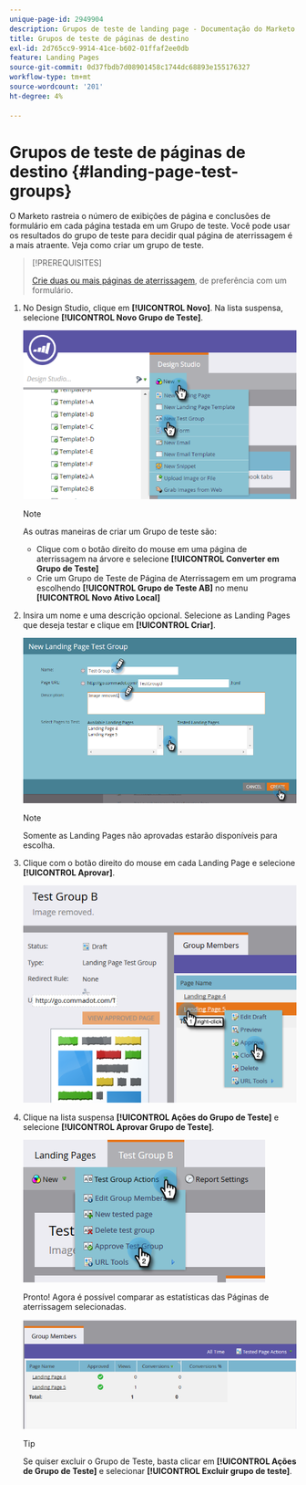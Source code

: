 ```yaml
---
unique-page-id: 2949904
description: Grupos de teste de landing page - Documentação do Marketo - Documentação do produto
title: Grupos de teste de páginas de destino
exl-id: 2d765cc9-9914-41ce-b602-01ffaf2ee0db
feature: Landing Pages
source-git-commit: 0d37fbdb7d08901458c1744dc68893e155176327
workflow-type: tm+mt
source-wordcount: '201'
ht-degree: 4%

---
```


# Grupos de teste de páginas de destino {#landing-page-test-groups}

O Marketo rastreia o número de exibições de página e conclusões de formulário em cada página testada em um Grupo de teste. Você pode usar os resultados do grupo de teste para decidir qual página de aterrissagem é a mais atraente. Veja como criar um grupo de teste.

>[!PREREQUISITES]
>
>[Crie duas ou mais páginas de aterrissagem](/help/marketo/getting-started/quick-wins/landing-page-with-a-form.md), de preferência com um formulário.

1. No Design Studio, clique em **[!UICONTROL Novo]**. Na lista suspensa, selecione **[!UICONTROL Novo Grupo de Teste]**.

   ![](assets/image2015-8-5-13-3a32-3a50.png)

   >[!NOTE]
   >
   >As outras maneiras de criar um Grupo de teste são:
   >
   >* Clique com o botão direito do mouse em uma página de aterrissagem na árvore e selecione **[!UICONTROL Converter em Grupo de Teste]**
   >* Crie um Grupo de Teste de Página de Aterrissagem em um programa escolhendo **[!UICONTROL Grupo de Teste AB]** no menu **[!UICONTROL Novo Ativo Local]**

1. Insira um nome e uma descrição opcional. Selecione as Landing Pages que deseja testar e clique em **[!UICONTROL Criar]**.

   ![](assets/image2015-8-5-13-3a39-3a10.png)

   >[!NOTE]
   >
   >Somente as Landing Pages não aprovadas estarão disponíveis para escolha.

1. Clique com o botão direito do mouse em cada Landing Page e selecione **[!UICONTROL Aprovar]**.

   ![](assets/three-1.png)

1. Clique na lista suspensa **[!UICONTROL Ações do Grupo de Teste]** e selecione **[!UICONTROL Aprovar Grupo de Teste]**.

   ![](assets/four-1.png)

   Pronto! Agora é possível comparar as estatísticas das Páginas de aterrissagem selecionadas.

   ![](assets/five.png)

   >[!TIP]
   >
   >Se quiser excluir o Grupo de Teste, basta clicar em **[!UICONTROL Ações de Grupo de Teste]** e selecionar **[!UICONTROL Excluir grupo de teste]**.
